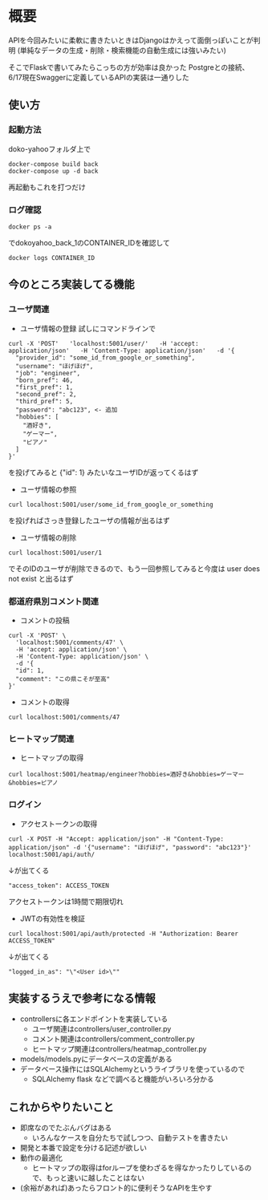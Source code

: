 # 概要
APIを今回みたいに柔軟に書きたいときはDjangoはかえって面倒っぽいことが判明
(単純なデータの生成・削除・検索機能の自動生成には強いみたい)

そこでFlaskで書いてみたらこっちの方が効率は良かった
Postgreとの接続、6/17現在Swaggerに定義しているAPIの実装は一通りした

## 使い方
### 起動方法
doko-yahooフォルダ上で
```
docker-compose build back
docker-compose up -d back
```
再起動もこれを打つだけ
### ログ確認
```
docker ps -a
```
でdokoyahoo_back_1のCONTAINER_IDを確認して
```
docker logs CONTAINER_ID
```

## 今のところ実装してる機能
### ユーザ関連
- ユーザ情報の登録
試しにコマンドラインで
```
curl -X 'POST'   'localhost:5001/user/'   -H 'accept: application/json'   -H 'Content-Type: application/json'   -d '{
  "provider_id": "some_id_from_google_or_something",
  "username": "ほげほげ",
  "job": "engineer",
  "born_pref": 46,
  "first_pref": 1,
  "second_pref": 2,
  "third_pref": 5,
  "password": "abc123", <- 追加
  "hobbies": [
    "酒好き",
    "ゲーマー",
    "ピアノ"
  ]
}'
```
を投げてみると {"id": 1} みたいなユーザIDが返ってくるはず
- ユーザ情報の参照
```
curl localhost:5001/user/some_id_from_google_or_something
```
を投げればさっき登録したユーザの情報が出るはず
- ユーザ情報の削除
```
curl localhost:5001/user/1
```
でそのIDのユーザが削除できるので、もう一回参照してみると今度は user does not exist と出るはず

### 都道府県別コメント関連
- コメントの投稿
```
curl -X 'POST' \
  'localhost:5001/comments/47' \
  -H 'accept: application/json' \
  -H 'Content-Type: application/json' \
  -d '{
  "id": 1,
  "comment": "この県こそが至高"
}'
```
- コメントの取得
```
curl localhost:5001/comments/47
```
### ヒートマップ関連
- ヒートマップの取得
```
curl localhost:5001/heatmap/engineer?hobbies=酒好き&hobbies=ゲーマー&hobbies=ピアノ
```

### ログイン
- アクセストークンの取得
```
curl -X POST -H "Accept: application/json" -H "Content-Type: application/json" -d '{"username": "ほげほげ", "password": "abc123"}' localhost:5001/api/auth/
```
↓が出てくる
```
"access_token": ACCESS_TOKEN
```
アクセストークンは1時間で期限切れ

- JWTの有効性を検証
```
curl localhost:5001/api/auth/protected -H "Authorization: Bearer ACCESS_TOKEN"
```
↓が出てくる
```
"logged_in_as": "\"<User id>\""
```

## 実装するうえで参考になる情報
- controllersに各エンドポイントを実装している
  - ユーザ関連はcontrollers/user_controller.py
  - コメント関連はcontrollers/comment_controller.py
  - ヒートマップ関連はcontrollers/heatmap_controller.py
- models/models.pyにデータベースの定義がある
- データベース操作にはSQLAlchemyというライブラリを使っているので
  - SQLAlchemy flask などで調べると機能がいろいろ分かる

## これからやりたいこと
- 即席なのでたぶんバグはある
  - いろんなケースを自分たちで試しつつ、自動テストを書きたい
- 開発と本番で設定を分ける記述が欲しい
- 動作の最適化
  - ヒートマップの取得はforループを使わざるを得なかったりしているので、もっと速いに越したことはない
- (余裕があれば)あったらフロント的に便利そうなAPIを生やす
